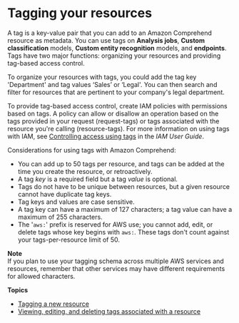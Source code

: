 # Tagging your resources<a name="tagging"></a>

A tag is a key\-value pair that you can add to an Amazon Comprehend resource as metadata\. You can use tags on **Analysis jobs**, **Custom classification** models, **Custom entity recognition** models, and **endpoints**\. Tags have two major functions: organizing your resources and providing tag\-based access control\.

To organize your resources with tags, you could add the tag key 'Department' and tag values ‘Sales’ or ‘Legal'\. You can then search and filter for resources that are pertinent to your company's legal department\.

To provide tag\-based access control, create IAM policies with permissions based on tags\. A policy can allow or disallow an operation based on the tags provided in your request \(request\-tags\) or tags associated with the resource you're calling \(resource\-tags\)\. For more information on using tags with IAM, see [Controlling access using tags](https://docs.aws.amazon.com/IAM/latest/UserGuide/access_tags.html) in the *IAM User Guide*\.

Considerations for using tags with Amazon Comprehend:
+ You can add up to 50 tags per resource, and tags can be added at the time you create the resource, or retroactively\.
+  A tag *key* is a required field but a tag *value* is optional\.
+ Tags do not have to be unique between resources, but a given resource cannot have duplicate tag keys\.
+ Tag keys and values are case sensitive\.
+ A tag key can have a maximum of 127 characters; a tag value can have a maximum of 255 characters\.
+ The '`aws:`' prefix is reserved for AWS use; you cannot add, edit, or delete tags whose key begins with `aws:`\. These tags don't count against your tags\-per\-resource limit of 50\.

**Note**  
If you plan to use your tagging schema across multiple AWS services and resources, remember that other services may have different requirements for allowed characters\.

**Topics**
+ [Tagging a new resource](tagging-newtags.md)
+ [Viewing, editing, and deleting tags associated with a resource](tagging-existingtags.md)